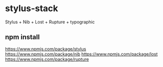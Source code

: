 # stylus-stack
Stylus + Nib + Lost + Rupture + typographic

## npm install
https://www.npmjs.com/package/stylus
https://www.npmjs.com/package/nib
https://www.npmjs.com/package/lost
https://www.npmjs.com/package/rupture
